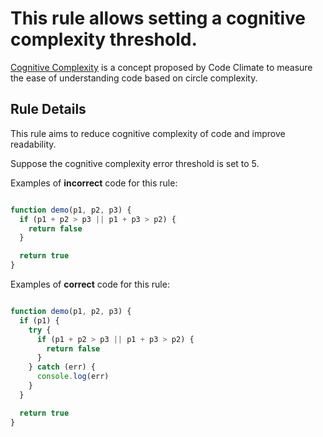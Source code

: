 # This rule allows setting a cognitive complexity threshold. 

[Cognitive Complexity](https://docs.codeclimate.com/docs/cognitive-complexity) is a concept proposed by Code Climate to measure the ease of understanding code based on circle complexity.

## Rule Details

This rule aims to reduce cognitive complexity of code and improve readability.

Suppose the cognitive complexity error threshold is set to 5.

Examples of **incorrect** code for this rule:

```js

function demo(p1, p2, p3) {
  if (p1 + p2 > p3 || p1 + p3 > p2) {
    return false
  }

  return true
}

```

Examples of **correct** code for this rule:

```js

function demo(p1, p2, p3) {
  if (p1) {
    try {
      if (p1 + p2 > p3 || p1 + p3 > p2) {
        return false
      }
    } catch (err) {
      console.log(err)
    }
  }

  return true
}

```
